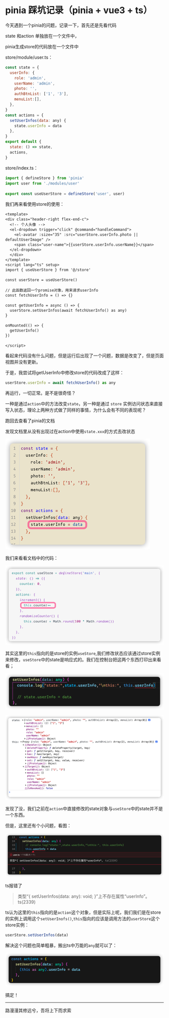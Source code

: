 # pinia 踩坑记录（pinia + vue3 + ts）

今天遇到一个pinia的问题，记录一下，首先还是先看代码

state 和action 单独放在一个文件中，

pinia生成store的代码放在一个文件中

store/module/user.ts：

```javascript
const state = {
  userInfo: {
    role: 'admin',
    userName: 'admin',
    photo: '',
    authBtnList: ['1', '3'],
    menuList:[],
  },
}
const actions = {
  setUserInfos(data: any) {
    state.userInfo = data
  },
}
export default {
  state: () => state,
  actions,
}

```

store/index.ts：

```javascript
import { defineStore } from 'pinia'
import user from './modules/user'

export const useUserStore = defineStore('user', user)
```

我们再来看使用store的使用：

```vue
<template>
<div class="header-right flex-end-c">
  <!-- 个人头像 -->
  <el-dropdown trigger="click" @command="handleCommand">
    <el-avatar :size="35" :src="userStore.userInfo.photo || defaultUserImage" />
    <span class="user-name">{{userStore.userInfo.userName}}</span>
  </el-dropdown>
  </div>
</template>
<script lang="ts" setup>
import { useUserStore } from '@/store'

const userStore = useUserStore()

// 此函数返回一个promise对象，用来请求userInfo
const fetchUserInfo = () => {}

const getUserInfo = async () => {
  userStore.setUserInfos(await fetchUserInfo() as any)
}

onMounted(() => {
  getUserInfo()
})

</script>
```



看起来代码没有什么问题，但是运行后出现了一个问题，数据是改变了，但是页面视图并没有更新。

于是，我尝试将getUserInfo中修改store的代码改成了这样：

```js
userStore.userInfo = await fetchUserInfo() as any
```

再运行，一切正常。是不是很奇怪？

一种是通过`action`中的方法改变`state`，另一种是通过 `store` 实例访问状态来直接写入状态，理论上两种方式做了同样的事情，为什么会有不同的表现呢？

跑回去查看了pinia的文档

发现文档里从没有出现过在action中使用`state.xxx`的方式去改状态

<img src="./images/image-20220425163220003.png" alt="image-20220425163220003" style="zoom:50%;" />

我们来看看文档中的代码：

![pinia-doc](./images/pinia-action.png)

其实这里的`this`指向的是store的实例`useStore`,我们修改状态应该通过store实例来修改，`useStore`中的state是响应式的。我们在控制台把这两个东西打印出来看看；

![](./images/image-console.png)

![](./images/imageconsoleresult.png)

发现了没，我们之前在`action`中直接修改的state对象与`useStore`中的state并不是一个东西。



但是，这里还有个小问题，看图：

![image-20220425165723031](./images/image-thistserror.png)

ts报错了

> 类型“{ setUserInfos(data: any): void; }”上不存在属性“userInfo”。ts(2339)

ts认为这里的`this`指向的是`action`这个对象，但是实际上呢，我们我们是在store的实例上调用这个`setUserInofs()`,`this`指向的应该是调用方法的`userStore`这个store实例：

```js
userStore.setUserInfos(data)
```

解决这个问题也简单粗暴，搬出ts中万能的`any`就可以了：

![image-20220425170747728](./images/image-success.png)

搞定！

---

路漫漫其修远兮，吾将上下而求索
